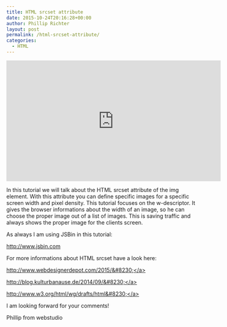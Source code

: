 ```yaml
---
title: HTML srcset attribute
date: 2015-10-24T20:16:28+00:00
author: Phillip Richter
layout: post
permalink: /html-srcset-attribute/
categories:
  - HTML
---
```

<iframe width="560" height="315" src="https://www.youtube.com/embed/F2HojOC3qaI" allowfullscreen="allowfullscreen" frameborder="0"></iframe>

In this tutorial we will talk about the HTML srcset attribute of the img element. With this attribute you can define specific images for a specific screen width and pixel density. This tutorial focuses on the w-descriptor. It gives the browser informations about the width of an image, so he can choose the proper image out of a list of images. This is saving traffic and always shows the proper image for the clients screen.

As always I am using JSBin in this tutorial:
  
<a class="yt-uix-redirect-link" dir="ltr" title="http://www.jsbin.com" href="http://www.jsbin.com" target="_blank" rel="nofollow">http://www.jsbin.com</a>

For more informations about HTML srcset have a look here:

<a class="yt-uix-redirect-link" dir="ltr" title="http://www.webdesignerdepot.com/2015/08/the-state-of-responsive-images/" href="http://www.webdesignerdepot.com/2015/08/the-state-of-responsive-images/" target="_blank" rel="nofollow">http://www.webdesignerdepot.com/2015/&#8230;</a>

<a class="yt-uix-redirect-link" dir="ltr" title="http://blog.kulturbanause.de/2014/09/responsive-images-srcset-sizes-adaptive/" href="http://blog.kulturbanause.de/2014/09/responsive-images-srcset-sizes-adaptive/" target="_blank" rel="nofollow">http://blog.kulturbanause.de/2014/09/&#8230;</a>

<a class="yt-uix-redirect-link" dir="ltr" title="http://www.w3.org/html/wg/drafts/html/master/semantics.html#attr-img-srcset" href="http://www.w3.org/html/wg/drafts/html/master/semantics.html#attr-img-srcset" target="_blank" rel="nofollow">http://www.w3.org/html/wg/drafts/html&#8230;</a>

I am looking forward for your comments!

Phillip from webstudio
